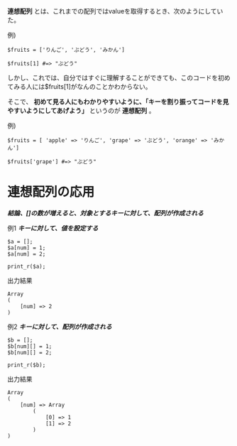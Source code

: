 **連想配列** とは、これまでの配列ではvalueを取得するとき、次のようにしていた。

例)

```
$fruits = ['りんご', 'ぶどう', 'みかん']

$fruits[1] #=> "ぶどう"
```

しかし、これでは、自分ではすぐに理解することができても、このコードを初めてみる人には$fruits[1]がなんのことかわからない。

そこで、 **初めて見る人にもわかりやすいように、「キーを割り振ってコードを見やすいようにしてあげよう」** というのが **連想配列** 。

例)

```
$fruits = [ 'apple' => 'りんご', 'grape' => 'ぶどう', 'orange' => 'みかん']

$fruits['grape'] #=> "ぶどう"
```

# 連想配列の応用

***結論、[]の数が増えると、対象とするキーに対して、配列が作成される***

例1 ***キーに対して、値を設定する***

```
$a = [];
$a[num] = 1;
$a[num] = 2;

print_r($a);
```

出力結果

```
Array
(
    [num] => 2
)
```

例2 ***キーに対して、配列が作成される***

```
$b = [];
$b[num][] = 1;
$b[num][] = 2;

print_r($b);
```

出力結果

```
Array
(
    [num] => Array
        (
            [0] => 1
            [1] => 2
        )
)
```
